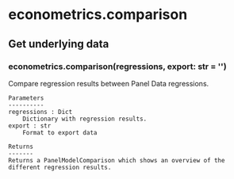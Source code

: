 # econometrics.comparison

## Get underlying data 
### econometrics.comparison(regressions, export: str = '')

Compare regression results between Panel Data regressions.

    Parameters
    ----------
    regressions : Dict
        Dictionary with regression results.
    export : str
        Format to export data

    Returns
    -------
    Returns a PanelModelComparison which shows an overview of the different regression results.
